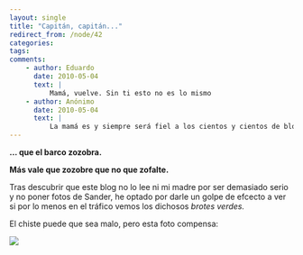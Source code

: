 ```yaml
---
layout: single
title: "Capitán, capitán..."
redirect_from: /node/42
categories:
tags: 
comments: 
    - author: Eduardo
      date: 2010-05-04
      text: |
          Mamá, vuelve. Sin ti esto no es lo mismo  
    - author: Anónimo
      date: 2010-05-04
      text: |
          La mamá es y siempre será fiel a los cientos y cientos de blogs que te hagas.... no tengas duda!! pero si además le pones una foto del Sander difundirá esta página a abuelos, tios, tias, amigos, amigas... en un momento te has ganado a la mejor publicista que puedas tener!!  
---
```

**... que el barco zozobra.**

**Más vale que zozobre que no que zofalte.**

**<span style="font-weight: normal;">Tras descubrir que este blog no lo lee ni mi madre por ser demasiado serio y no poner fotos de Sander, he optado por darle un golpe de efcecto a ver si por lo menos en el tráfico vemos los dichosos _brotes verdes._</span>**

**<span style="font-weight: normal;">El chiste puede que sea malo, pero esta foto compensa:</span>**

**<span style="font-weight: normal;">![](/images/posts/2010-05-04-capitan-capitan/P1040970.JPG)  
</span>**
